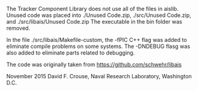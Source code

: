 The Tracker Component Library does not use all of the files in aislib.
Unused code was placed into ./Unused Code.zip, ./src/Unused Code.zip, and
./src/libais/Unused Code.zip The executable in the bin folder was removed.

In the file ./src/libais/Makefile-custom, the -fPIC C++ flag was added to
eliminate compile problems on some systems. The -DNDEBUG flasg was also
added to eliminate parts related to debugging.

The code was originally taken from
https://github.com/schwehr/libais

November 2015 David F. Crouse, Naval Research Laboratory, Washington D.C.